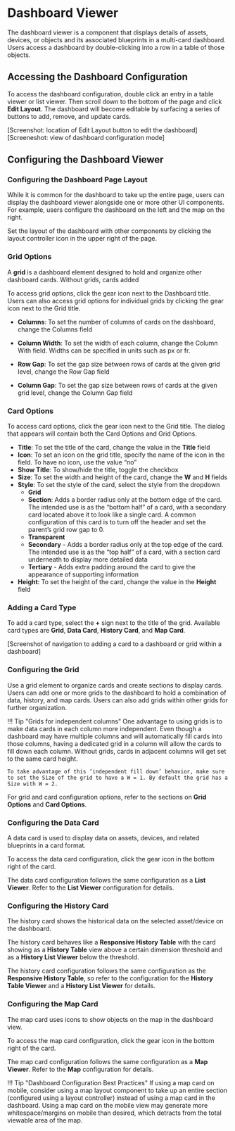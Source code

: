 # Dashboard Viewer

The dashboard viewer is a component that displays details of assets, devices, or objects and its associated blueprints in a multi-card dashboard. Users access a dashboard by double-clicking into a row in a table of those objects.

## Accessing the Dashboard Configuration

To access the dashboard configuration, double click an entry in a table viewer or list viewer. Then scroll down to the bottom of the page and click **Edit Layout**. The dashboard will become editable by surfacing a series of buttons to add, remove, and update cards.

[Screenshot: location of Edit Layout button to edit the dashboard]
[Screeneshot: view of dashboard configuration mode]

## Configuring the Dashboard Viewer

### Configuring the Dashboard Page Layout

While it is common for the dashboard to take up the entire page, users can display the dashboard viewer alongside one or more other UI components. For example, users configure the dashboard on the left and the map on the right.

Set the layout of the dashboard with other components by clicking the layout controller icon in the upper right of the page.

### Grid Options

A **grid** is a dashboard element designed to hold and organize other dashboard cards. Without grids, cards added 

To access grid options, click the gear icon next to the Dashboard title. Users can also access grid options for individual grids by clicking the gear icon next to the Grid title.

* **Columns**: To set the number of columns of cards on the dashboard, change the Columns field

* **Column Width**: To set the width of each column, change the Column With field. Widths can be specified in units such as px or fr.

* **Row Gap**: To set the gap size between rows of cards at the given grid level, change the Row Gap field

* **Column Gap**: To set the gap size between rows of cards at the given grid level, change the Column Gap field

### Card Options

To access card options, click the gear icon next to the Grid title. The dialog that appears will contain both the Card Options and Grid Options.

* **Title**: To set the title of the card, change the value in the **Title** field
* **Icon**: To set an icon on the grid title, specify the name of the icon in the field. To have no icon, use the value “no”
* **Show Title**: To show/hide the title, toggle the checkbox
* **Size**: To set the width and height of the card, change the **W** and **H** fields
* **Style**: To set the style of the card, select the style from the dropdown
    * **Grid**
    * **Section**: Adds a border radius only at the bottom edge of the card. The intended use is as the “bottom half” of a card, with a secondary card located above it to look like a single card. A common configuration of this card is to turn off the header and set the parent’s grid row gap to 0.
    * **Transparent**
    * **Secondary** - Adds a border radius only at the top edge of the card. The intended use is as the “top half” of a card, with a section card underneath to display more detailed data
    * **Tertiary** - Adds extra padding around the card to give the appearance of supporting information
* **Height**: To set the height of the card, change the value in the **Height** field

### Adding a Card Type

To add a card type, select the **+** sign next to the title of the grid. Available card types are **Grid**, **Data Card**, **History Card**, and **Map Card**.

[Screenshot of navigation to adding a card to a dashboard or grid within a dashboard]

### Configuring the Grid

Use a grid element to organize cards and create sections to display cards. Users can add one or more grids to the dashboard to hold a combination of data, history, and map cards. Users can also add grids within other grids for further organization.

!!! Tip "Grids for independent columns"
    One advantage to using grids is to make data cards in each column more independent. Even though a dashboard may have multiple columns and will automatically fill cards into those columns, having a dedicated grid in a column will allow the cards to fill down each column. Without grids, cards in adjacent columns will get set to the same card height.

    To take advantage of this ‘independent fill down’ behavior, make sure to set the Size of the grid to have a W = 1. By default the grid has a Size with W = 2.

For grid and card configuration options, refer to the sections on **Grid Options** and **Card Options**.

### Configuring the Data Card

A data card is used to display data on assets, devices, and related blueprints in a card format.

To access the data card configuration, click the gear icon in the bottom right of the card.

The data card configuration follows the same configuration as a **List Viewer**. Refer to the **List Viewer** configuration for details.

### Configuring the History Card

The history card shows the historical data on the selected asset/device on the dashboard. 

The history card behaves like a **Responsive History Table** with the card showing as a **History Table** view above a certain dimension threshold and as a **History List Viewer** below the threshold.

The history card configuration follows the same configuration as the **Responsive History Table**, so refer to the configuration for the **History Table Viewer** and a **History List Viewer** for details.

### Configuring the Map Card

The map card uses icons to show objects on the map in the dashboard view.

To access the map card configuration, click the gear icon in the bottom right of the card.

The map card configuration follows the same configuration as a **Map Viewer**. Refer to the **Map** configuration for details.

!!! Tip "Dashboard Configuration Best Practices"
    If using a map card on mobile, consider using a map layout component to take up an entire section (configured using a layout controller) instead of using a map card in the dashboard. Using a map card on the mobile view may generate more whitespace/margins on mobile than desired, which detracts from the total viewable area of the map.